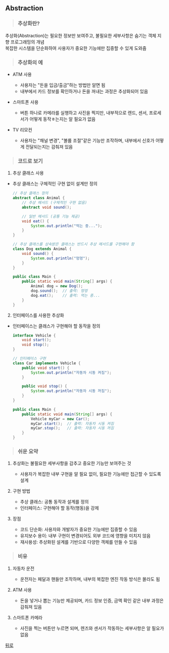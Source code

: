 ## Abstraction
> ### 추상화란?
추상화(Abstraction)는 필요한 정보만 보여주고, 불필요한 세부사항은 숨기는 객체 지향 프로그래밍의 개념</br>
복잡한 시스템을 단순화하여 사용자가 중요한 기능에만 집중할 수 있게 도와줌

> ### 추상화의 예
- ATM 사용
    - 사용자는 "돈을 입금/출금"하는 방법만 알면 됨
    - 내부에서 카드 정보를 확인하거나 돈을 꺼내는 과정은 추상화되어 있음

- 스마트폰 사용
    - 버튼 하나로 카메라를 실행하고 사진을 찍지만, 내부적으로 렌드, 센서, 프로세서가 어떻게 동작ㅎ는지는 알 필요가 없음

- TV 리모컨
    - 사용자는 "채널 변경", "볼륨 조절"같은 기능만 조작하며, 내부에서 신호가 어떻게 전달되는지는 감춰져 있음

> ### 코드로 보기
1. 추상 클래스 사용
- 추상 클래스는 구체적인 구현 없이 설계만 정의
    ```java
    // 추상 클래스 정의
    abstract class Animal {
        // 추상 메서드 (구체적인 구현 없음)
        abstract void sound();

        // 일반 메서드 (공통 기능 제공)
        void eat() {
            System.out.println("먹는 중...");
        }
    }

    // 추상 클래스를 상속받은 클래스는 반드시 추상 메서드를 구현해야 함
    class Dog extends Animal {
        void sound() {
            System.out.println("멍멍");
        }
    }

    public class Main {
        public static void main(String[] args) {
            Animal dog = new Dog();
            dog.sound();  // 출력: 멍멍
            dog.eat();    // 출력: 먹는 중...
        }
    }
    ```

2. 인터페이스를 사용한 추상화
- 인터페이스는 클래스가 구현해야 할 동작을 정의
    ```java
    interface Vehicle {
        void start();
        void stop();
    }

    // 인터페이스 구현
    class Car implements Vehicle {
        public void start() {
            System.out.println("자동차 시동 켜짐");
        }

        public void stop() {
            System.out.println("자동차 시동 꺼짐");
        }
    }

    public class Main {
        public static void main(String[] args) {
            Vehicle myCar = new Car();
            myCar.start();  // 출력: 자동차 시동 켜짐
            myCar.stop();   // 출력: 자동차 시동 꺼짐
        }
    }
    ```

> ### 쉬운 요약
1. 추상화는 불필요한 세부사항을 감추고 중요한 기능만 보여주는 것
    - 사용자가 복잡한 내부 구현을 알 필요 없이, 필요한 기능에만 접근할 수 있도록 설계

2. 구현 방법
    - 추상 클래스: 공통 동작과 설계를 정의
    - 인터페이스: 구현해야 할 동작(행동)을 강제

3. 장점
    - 코드 단순화: 사용자와 개발자가 중요한 기능에만 집중할 수 있음
    - 유지보수 용이: 내부 구현이 변경되어도 외부 코드에 영향을 미치지 않음
    - 재사용성: 추상화된 설계를 기반으로 다양한 객체를 만들 수 있음

> ### 비유
1. 자동차 운전
    - 운전자는 페달과 핸들만 조작하며, 내부의 복잡한 엔진 작동 방식은 몰라도 됨

2. ATM 사용
    - 돈을 넣거나 뽑는 기능만 제공되며, 카드 정보 인증, 금액 확인 같은 내부 과정은 감춰져 있음

3. 스마트폰 카메라
    - 사진을 찍는 버튼만 누르면 되며, 렌즈와 센서가 작동하는 세부사항은 알 필요가 없음

[뒤로](java)